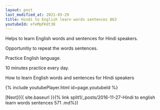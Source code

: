 ```yaml
---
layout: post
last_modified_at: 2021-03-29
title: Hindi to English learn words sentences 863 
youtubeId: efeMpFKdt38
---
```

 
 
Helps to learn English words and sentences for Hindi speakers.

Opportunitiy to repeat the words sentences. 

Practice English language. 
 
10 minutes practice every day. 
 
How to learn English words and sentences for Hindi speakers 
 
{% include youtubePlayer.html id=page.youtubeId %}
 
 
[Next]({{ site.baseurl }}{% link  split1/_posts/2016-11-27-Hindi to english learn words sentences 571 .md%})
 
